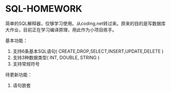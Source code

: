 ﻿# SQL-HOMEWORK
简单的SQL解释器，仅够学习使用。从coding.net转过来。原来的目的是写数据库大作业，目前正在学习编译原理，用此作为小项目练手。

基本功能：

1. 支持6条基本SQL语句( CREATE,DROP,SELECT,INSERT,UPDATE,DELETE )
2. 支持3种数据类型( INT, DOUBLE, STRING )
3. 支持常规符号

待更新功能：

1. 语句嵌套
